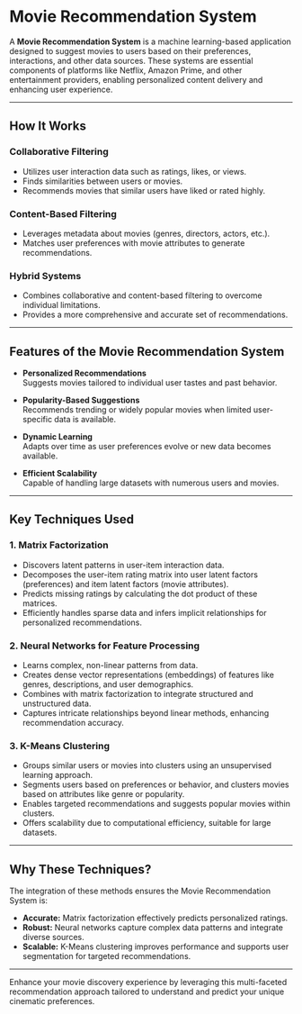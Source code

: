 # Movie Recommendation System

A **Movie Recommendation System** is a machine learning-based application designed to suggest movies to users based on their preferences, interactions, and other data sources. These systems are essential components of platforms like Netflix, Amazon Prime, and other entertainment providers, enabling personalized content delivery and enhancing user experience.

---

## How It Works

### Collaborative Filtering
- Utilizes user interaction data such as ratings, likes, or views.
- Finds similarities between users or movies.
- Recommends movies that similar users have liked or rated highly.

### Content-Based Filtering
- Leverages metadata about movies (genres, directors, actors, etc.).
- Matches user preferences with movie attributes to generate recommendations.

### Hybrid Systems
- Combines collaborative and content-based filtering to overcome individual limitations.
- Provides a more comprehensive and accurate set of recommendations.

---

## Features of the Movie Recommendation System

- **Personalized Recommendations**  
  Suggests movies tailored to individual user tastes and past behavior.

- **Popularity-Based Suggestions**  
  Recommends trending or widely popular movies when limited user-specific data is available.

- **Dynamic Learning**  
  Adapts over time as user preferences evolve or new data becomes available.

- **Efficient Scalability**  
  Capable of handling large datasets with numerous users and movies.

---

## Key Techniques Used

### 1. Matrix Factorization
- Discovers latent patterns in user-item interaction data.
- Decomposes the user-item rating matrix into user latent factors (preferences) and item latent factors (movie attributes).
- Predicts missing ratings by calculating the dot product of these matrices.
- Efficiently handles sparse data and infers implicit relationships for personalized recommendations.

### 2. Neural Networks for Feature Processing
- Learns complex, non-linear patterns from data.
- Creates dense vector representations (embeddings) of features like genres, descriptions, and user demographics.
- Combines with matrix factorization to integrate structured and unstructured data.
- Captures intricate relationships beyond linear methods, enhancing recommendation accuracy.

### 3. K-Means Clustering
- Groups similar users or movies into clusters using an unsupervised learning approach.
- Segments users based on preferences or behavior, and clusters movies based on attributes like genre or popularity.
- Enables targeted recommendations and suggests popular movies within clusters.
- Offers scalability due to computational efficiency, suitable for large datasets.

---

## Why These Techniques?

The integration of these methods ensures the Movie Recommendation System is:

- **Accurate:** Matrix factorization effectively predicts personalized ratings.
- **Robust:** Neural networks capture complex data patterns and integrate diverse sources.
- **Scalable:** K-Means clustering improves performance and supports user segmentation for targeted recommendations.

---

Enhance your movie discovery experience by leveraging this multi-faceted recommendation approach tailored to understand and predict your unique cinematic preferences.
